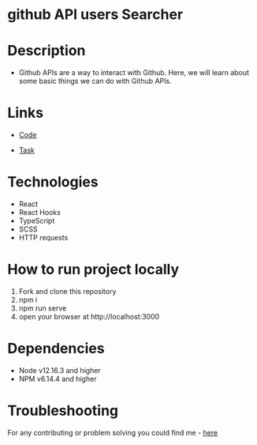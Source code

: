 # github API users Searcher

# Description
- Github APIs are a way to interact with Github. Here, we will learn about some basic things we can do with Github APIs.

# Links
- [Code](https://nazarmatsevych.github.io/github_api_searcher/)

- [Task](https://docs.google.com/document/d/1HIy-VQetTGF3Wvf5KxQPtBwkhO3qCr1yRABafLn4fq4/edit)

# Technologies
- React
- React Hooks
- TypeScript
- SCSS
- HTTP requests

# How to run project locally
1. Fork and clone this repository
2. npm i
5. npm run serve
7. open your browser at http://localhost:3000

# Dependencies
- Node v12.16.3 and higher
- NPM v6.14.4 and higher

# Troubleshooting
For any contributing or problem solving you could find me - [here](https://t.me/nazarmatsevych)

